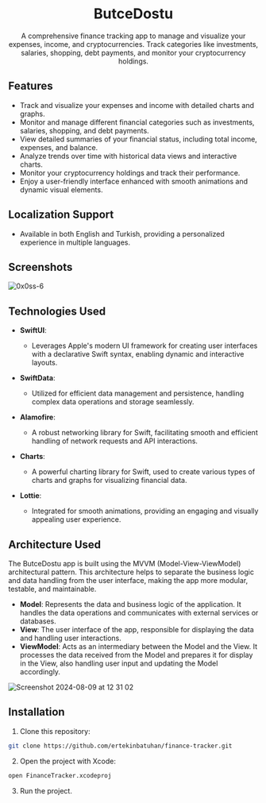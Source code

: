 <h1 align="center">ButceDostu</h1>

<p align="center">
  A comprehensive finance tracking app to manage and visualize your expenses, income, and cryptocurrencies. Track categories like investments, salaries, shopping, debt payments, and monitor your cryptocurrency holdings.
</p>

## Features

- Track and visualize your expenses and income with detailed charts and graphs.
- Monitor and manage different financial categories such as investments, salaries, shopping, and debt payments.
- View detailed summaries of your financial status, including total income, expenses, and balance.
- Analyze trends over time with historical data views and interactive charts.
- Monitor your cryptocurrency holdings and track their performance.
- Enjoy a user-friendly interface enhanced with smooth animations and dynamic visual elements.

 ## Localization Support
- Available in both English and Turkish, providing a personalized experience in multiple languages.

## Screenshots
![0x0ss-6](https://github.com/user-attachments/assets/f06958d5-20d7-4b1a-a98c-042924183a50)


## Technologies Used

- **SwiftUI**: 
  - Leverages Apple's modern UI framework for creating user interfaces with a declarative Swift syntax, enabling dynamic and interactive layouts.

- **SwiftData**: 
  - Utilized for efficient data management and persistence, handling complex data operations and storage seamlessly.

- **Alamofire**: 
  - A robust networking library for Swift, facilitating smooth and efficient handling of network requests and API interactions.

- **Charts**: 
  - A powerful charting library for Swift, used to create various types of charts and graphs for visualizing financial data.

- **Lottie**: 
  - Integrated for smooth animations, providing an engaging and visually appealing user experience.

## Architecture Used 
The ButceDostu app is built using the MVVM (Model-View-ViewModel) architectural pattern. This architecture helps to separate the business logic and data handling from the user interface, making the app more modular, testable, and maintainable.

- **Model**: Represents the data and business logic of the application. It handles the data operations and communicates with external services or databases.
- **View**: The user interface of the app, responsible for displaying the data and handling user interactions.
- **ViewModel**: Acts as an intermediary between the Model and the View. It processes the data received from the Model and prepares it for display in the View, also handling user input and updating the Model accordingly.

![Screenshot 2024-08-09 at 12 31 02](https://github.com/user-attachments/assets/f79044cc-7b40-4d2f-abc1-716dd6384964)





## Installation

1. Clone this repository:

```bash
git clone https://github.com/ertekinbatuhan/finance-tracker.git

```

2. Open the project with Xcode:
```bash
open FinanceTracker.xcodeproj

```
3. Run the project.
